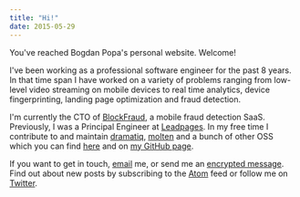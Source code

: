```yaml
---
title: "Hi!"
date: 2015-05-29
---
```


You've reached Bogdan Popa's personal website.  Welcome!

I've been working as a professional software engineer for the past 8
years.  In that time span I have worked on a variety of problems
ranging from low-level video streaming on mobile devices to real time
analytics, device fingerprinting, landing page optimization and fraud
detection.

I'm currently the CTO of [BlockFraud], a mobile fraud detection SaaS.
Previously, I was a Principal Engineer at [Leadpages].  In my free
time I contribute to and maintain [dramatiq], [molten] and a bunch of
other OSS which you can find [here](/page/projects/) and on [my GitHub
page][gh].

If you want to get in touch, [email][em] me, or send me an
[encrypted message][kb].  Find out about new posts by subscribing
to the [Atom][feed] feed or follow me on [Twitter][twitter].

[BlockFraud]: https://blockfraud.com
[Leadpages]: https://leadpages.net
[Dramatiq]: https://dramatiq.io
[molten]: https://moltenframework.com
[oss]: https://moltenframework.com
[gh]: https://github.com/Bogdanp
[em]: mailto:bogdan@defn.io
[kb]: https://keybase.io/bogdanp
[feed]: http://defn.io/index.xml
[twitter]: https://twitter.com/bogdanp
